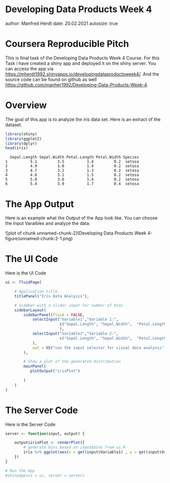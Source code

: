 Developing Data Products Week 4
========================================================
author: Manfred Herdt
date: 20.02.2021
autosize: true

Coursera Reproducible Pitch
========================================================

This is final task of the Developing Data Products Week 4 Course. For this Task i have created a shiny app and deployed it on the shiny server. You can access the app via <https://mherdt1992.shinyapps.io/developingdataproductsweek4/>. And the source code can be found on github as well <https://github.com/manher1992/Developing-Data-Products-Week-4>.

Overview
========================================================

The goal of this app is to analyze the iris data set. Here is an extract of the dataset.



```r
library(shiny)
library(ggplot2)
library(dplyr)
head(iris)
```

```
  Sepal.Length Sepal.Width Petal.Length Petal.Width Species
1          5.1         3.5          1.4         0.2  setosa
2          4.9         3.0          1.4         0.2  setosa
3          4.7         3.2          1.3         0.2  setosa
4          4.6         3.1          1.5         0.2  setosa
5          5.0         3.6          1.4         0.2  setosa
6          5.4         3.9          1.7         0.4  setosa
```

The App Output
========================================================

Here is an example what the Output of the App look like. You can choose the Input Varaibles and analyze the data.

![plot of chunk unnamed-chunk-2](Developing Data Products Week 4-figure/unnamed-chunk-2-1.png)


The UI Code
========================================================

Here is the UI Code


```r
ui <- fluidPage(

    # Application title
    titlePanel("Iris Data Analysis"),

    # Sidebar with a slider input for number of bins 
    sidebarLayout(
        sidebarPanel(fluid = FALSE,
            selectInput("Variable1","Variable 1:",
                        c("Sepal.Length", "Sepal.Width",  "Petal.Length", "Petal.Width")
                        ),
            selectInput("Variable2","Variable 2:",
                        c("Sepal.Length", "Sepal.Width",  "Petal.Length", "Petal.Width")
            ),
            out = h5("use the input selector for visual data analysis")
        ),

        # Show a plot of the generated distribution
        mainPanel(
           plotOutput("irisPlot")
          
        )
    )
)
```

The Server Code
========================================================

Here is the Server Code


```r
server <- function(input, output) {

    output$irisPlot <- renderPlot({
        # generate bins based on input$bins from ui.R
        iris %>% ggplot(aes(x = get(input$Variable1) , y = get(input$Variable2), color = Species))+geom_point() 
    })
}

# Run the App
#shinyApp(ui = ui, server = server)
```


